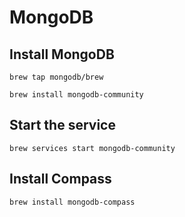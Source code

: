 # MongoDB

## Install MongoDB

```
brew tap mongodb/brew
```

```
brew install mongodb-community
```

## Start the service

```
brew services start mongodb-community
```

## Install Compass

```
brew install mongodb-compass
```
